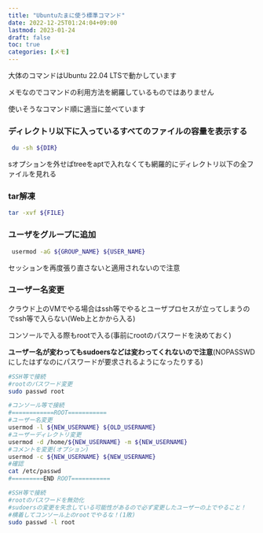 ```yaml
---
title: "Ubuntuたまに使う標準コマンド"
date: 2022-12-25T01:24:04+09:00
lastmod: 2023-01-24
draft: false
toc: true
categories: [メモ]
---
```

大体のコマンドはUbuntu 22.04 LTSで動かしています

メモなのでコマンドの利用方法を網羅しているものではありません

使いそうなコマンド順に適当に並べています

### ディレクトリ以下に入っているすべてのファイルの容量を表示する
```bash
 du -sh ${DIR}
```
sオプションを外せばtreeをaptで入れなくても網羅的にディレクトリ以下の全ファイルを見れる
### tar解凍
```bash
tar -xvf ${FILE}
```
### ユーザをグループに追加
```bash
 usermod -aG ${GROUP_NAME} ${USER_NAME}
```

セッションを再度張り直さないと適用されないので注意

### ユーザー名変更
クラウド上のVMでやる場合はssh等でやるとユーザプロセスが立ってしまうのでssh等で入らない(Web上とかから入る)

コンソールで入る際もrootで入る(事前にrootのパスワードを決めておく)

**ユーザー名が変わってもsudoersなどは変わってくれないので注意**(NOPASSWDにしたはずなのにパスワードが要求されるようになったりする)

```bash
#SSH等で接続
#rootのパスワード変更
sudo passwd root

#コンソール等で接続
#============ROOT===========
#ユーザー名変更
usermod -l ${NEW_USERNAME} ${OLD_USERNAME}
#ユーザーディレクトリ変更
usermod -d /home/${NEW_USERNAME} -m ${NEW_USERNAME}
#コメントを変更(オプション)
usermod -c ${NEW_USERNAME} ${NEW_USERNAME}
#確認
cat /etc/passwd
#=========END ROOT===========

#SSH等で接続
#rootのパスワードを無効化
#sudoersの変更を失念している可能性があるので必ず変更したユーザーの上でやること！
#横着してコンソール上のrootでやるな！(1敗)
sudo passwd -l root
```